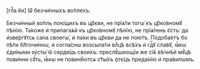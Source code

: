 [глⷡ҇а к҃и] Ѡ҆ безчи́нныхъ во́плехъ.

Безчи́нный во́пль пою́щихъ въ цр҃кви, не прїѧ́ти тогѡ̀ къ цр҃ко́вномꙋ пѣ́нїю.
Та́коже и҆ прилага́ѧй къ цр҃ко́вномꙋ пѣ́нїю, не прїѧ́тенъ є҆́сть: да
и҆зве́ргꙋтсѧ са́на своегѡ̀, и҆ па́ки въ цр҃кви да не пою́тъ. Подоба́етъ бо пѣ́ти
бл҃гочи́ннѡ, и҆ согла́снѡ возсыла́ти влⷣцѣ всѣ́хъ и҆ гдⷭ҇ꙋ сла́вꙋ, ꙗ҆́кѡ
є҆ди́ными ᲂу҆сты̀ ѿ серде́цъ свои́хъ: преслꙋ́шающїи же сїѧ̑ вѣ́чнѣй мꙋ́цѣ
пови́нни сꙋ́ть, ꙗ҆́кѡ не повинꙋ́ютсѧ ст҃ы́хъ ѻ҆тє́цъ преда́нїю и҆ пра́вилѡмъ.

